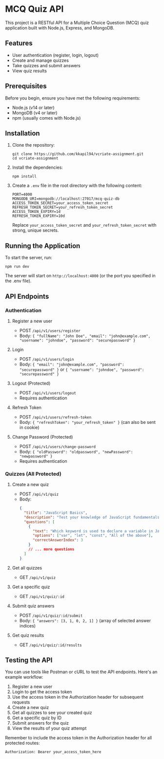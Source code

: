 # MCQ Quiz API

This project is a RESTful API for a Multiple Choice Question (MCQ) quiz application built with Node.js, Express, and MongoDB.

## Features

- User authentication (register, login, logout)
- Create and manage quizzes
- Take quizzes and submit answers
- View quiz results

## Prerequisites

Before you begin, ensure you have met the following requirements:

- Node.js (v14 or later)
- MongoDB (v4 or later)
- npm (usually comes with Node.js)

## Installation

1. Clone the repository:

   ```
   git clone https://github.com/kkapil94/vcriate-assignment.git
   cd vcriate-assignment
   ```

2. Install the dependencies:

   ```
   npm install
   ```

3. Create a `.env` file in the root directory with the following content:
   ```
   PORT=4000
   MONGODB_URI=mongodb://localhost:27017/mcq-quiz-db
   ACCESS_TOKEN_SECRET=your_access_token_secret
   REFRESH_TOKEN_SECRET=your_refresh_token_secret
   ACCESS_TOKEN_EXPIRY=1d
   REFRESH_TOKEN_EXPIRY=10d
   ```
   Replace `your_access_token_secret` and `your_refresh_token_secret` with strong, unique secrets.

## Running the Application

To start the server, run:

```
npm run dev
```

The server will start on `http://localhost:4000` (or the port you specified in the .env file).

## API Endpoints

### Authentication

1. Register a new user

   - POST `/api/v1/users/register`
   - Body: `{ "fullName": "John Doe", "email": "john@example.com", "username": "johndoe", "password": "securepassword" }`

2. Login

   - POST `/api/v1/users/login`
   - Body: `{ "email": "john@example.com", "password": "securepassword" }` or `{ "username": "johndoe", "password": "securepassword" }`

3. Logout (Protected)

   - POST `/api/v1/users/logout`
   - Requires authentication

4. Refresh Token

   - POST `/api/v1/users/refresh-token`
   - Body: `{ "refreshToken": "your_refresh_token" }` (can also be sent in cookie)

5. Change Password (Protected)
   - POST `/api/v1/users/change-password`
   - Body: `{ "oldPassword": "oldpassword", "newPassword": "newpassword" }`
   - Requires authentication

### Quizzes (All Protected)

1. Create a new quiz

   - POST `/api/v1/quiz`
   - Body:
     ```json
     {
       "title": "JavaScript Basics",
       "description": "Test your knowledge of JavaScript fundamentals",
       "questions": [
         {
           "text": "Which keyword is used to declare a variable in JavaScript?",
           "options": ["var", "let", "const", "All of the above"],
           "correctAnswerIndex": 3
         }
         // ... more questions
       ]
     }
     ```

2. Get all quizzes

   - GET `/api/v1/quiz`

3. Get a specific quiz

   - GET `/api/v1/quiz/:id`

4. Submit quiz answers

   - POST `/api/v1/quiz/:id/submit`
   - Body: `{ "answers": [3, 1, 0, 2, 1] }` (array of selected answer indices)

5. Get quiz results
   - GET `/api/v1/quiz/:id/results`

## Testing the API

You can use tools like Postman or cURL to test the API endpoints. Here's an example workflow:

1. Register a new user
2. Login to get the access token
3. Use the access token in the Authorization header for subsequent requests
4. Create a new quiz
5. Get all quizzes to see your created quiz
6. Get a specific quiz by ID
7. Submit answers for the quiz
8. View the results of your quiz attempt

Remember to include the access token in the Authorization header for all protected routes:

```
Authorization: Bearer your_access_token_here
```
